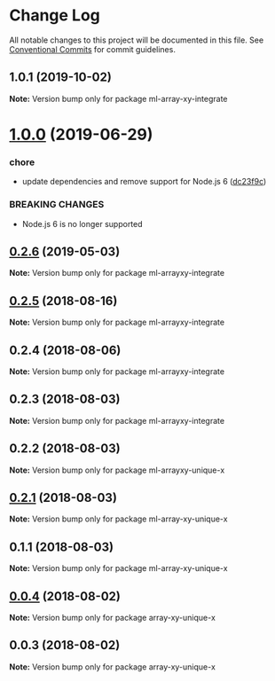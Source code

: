 # Change Log

All notable changes to this project will be documented in this file.
See [Conventional Commits](https://conventionalcommits.org) for commit guidelines.

## 1.0.1 (2019-10-02)

**Note:** Version bump only for package ml-array-xy-integrate





# [1.0.0](https://github.com/mljs/array-xy/compare/ml-arrayxy-integrate@0.2.6...ml-arrayxy-integrate@1.0.0) (2019-06-29)


### chore

* update dependencies and remove support  for Node.js 6 ([dc23f9c](https://github.com/mljs/array-xy/commit/dc23f9c))


### BREAKING CHANGES

* Node.js 6 is no longer supported





## [0.2.6](https://github.com/mljs/array-xy/compare/ml-arrayxy-integrate@0.2.5...ml-arrayxy-integrate@0.2.6) (2019-05-03)

**Note:** Version bump only for package ml-arrayxy-integrate





<a name="0.2.5"></a>
## [0.2.5](https://github.com/mljs/array-xy/compare/ml-arrayxy-integrate@0.2.4...ml-arrayxy-integrate@0.2.5) (2018-08-16)




**Note:** Version bump only for package ml-arrayxy-integrate

<a name="0.2.4"></a>
## 0.2.4 (2018-08-06)




**Note:** Version bump only for package ml-arrayxy-integrate

<a name="0.2.3"></a>
## 0.2.3 (2018-08-03)




**Note:** Version bump only for package ml-arrayxy-integrate

<a name="0.2.2"></a>
## 0.2.2 (2018-08-03)




**Note:** Version bump only for package ml-arrayxy-unique-x

<a name="0.2.1"></a>
## [0.2.1](https://github.com/mljs/array-xy/compare/ml-array-xy-unique-x@0.1.1...ml-array-xy-unique-x@0.2.1) (2018-08-03)

**Note:** Version bump only for package ml-array-xy-unique-x





<a name="0.1.1"></a>
## 0.1.1 (2018-08-03)

**Note:** Version bump only for package ml-array-xy-unique-x





<a name="0.0.4"></a>
## [0.0.4](https://github.com/mljs/array-xy/compare/array-xy-unique-x@0.0.3...array-xy-unique-x@0.0.4) (2018-08-02)




**Note:** Version bump only for package array-xy-unique-x

<a name="0.0.3"></a>
## 0.0.3 (2018-08-02)




**Note:** Version bump only for package array-xy-unique-x

